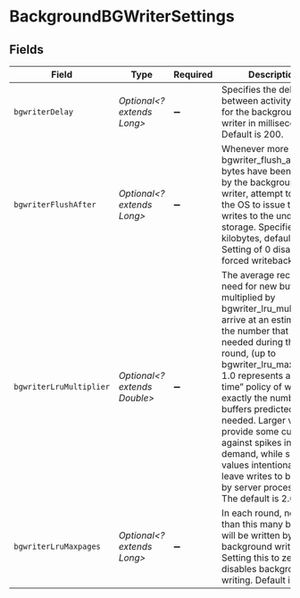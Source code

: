 # BackgroundBGWriterSettings


## Fields

| Field                                                                                                                                                                                                                                                                                                                                                                                                                                                                      | Type                                                                                                                                                                                                                                                                                                                                                                                                                                                                       | Required                                                                                                                                                                                                                                                                                                                                                                                                                                                                   | Description                                                                                                                                                                                                                                                                                                                                                                                                                                                                | Example                                                                                                                                                                                                                                                                                                                                                                                                                                                                    |
| -------------------------------------------------------------------------------------------------------------------------------------------------------------------------------------------------------------------------------------------------------------------------------------------------------------------------------------------------------------------------------------------------------------------------------------------------------------------------- | -------------------------------------------------------------------------------------------------------------------------------------------------------------------------------------------------------------------------------------------------------------------------------------------------------------------------------------------------------------------------------------------------------------------------------------------------------------------------- | -------------------------------------------------------------------------------------------------------------------------------------------------------------------------------------------------------------------------------------------------------------------------------------------------------------------------------------------------------------------------------------------------------------------------------------------------------------------------- | -------------------------------------------------------------------------------------------------------------------------------------------------------------------------------------------------------------------------------------------------------------------------------------------------------------------------------------------------------------------------------------------------------------------------------------------------------------------------- | -------------------------------------------------------------------------------------------------------------------------------------------------------------------------------------------------------------------------------------------------------------------------------------------------------------------------------------------------------------------------------------------------------------------------------------------------------------------------- |
| `bgwriterDelay`                                                                                                                                                                                                                                                                                                                                                                                                                                                            | *Optional<? extends Long>*                                                                                                                                                                                                                                                                                                                                                                                                                                                 | :heavy_minus_sign:                                                                                                                                                                                                                                                                                                                                                                                                                                                         | Specifies the delay between activity rounds for the background writer in milliseconds. Default is 200.                                                                                                                                                                                                                                                                                                                                                                     | 200                                                                                                                                                                                                                                                                                                                                                                                                                                                                        |
| `bgwriterFlushAfter`                                                                                                                                                                                                                                                                                                                                                                                                                                                       | *Optional<? extends Long>*                                                                                                                                                                                                                                                                                                                                                                                                                                                 | :heavy_minus_sign:                                                                                                                                                                                                                                                                                                                                                                                                                                                         | Whenever more than bgwriter_flush_after bytes have been written by the background writer, attempt to force the OS to issue these writes to the underlying storage. Specified in kilobytes, default is 512. Setting of 0 disables forced writeback.                                                                                                                                                                                                                         | 512                                                                                                                                                                                                                                                                                                                                                                                                                                                                        |
| `bgwriterLruMultiplier`                                                                                                                                                                                                                                                                                                                                                                                                                                                    | *Optional<? extends Double>*                                                                                                                                                                                                                                                                                                                                                                                                                                               | :heavy_minus_sign:                                                                                                                                                                                                                                                                                                                                                                                                                                                         | The average recent need for new buffers is multiplied by bgwriter_lru_multiplier to arrive at an estimate of the number that will be needed during the next round, (up to bgwriter_lru_maxpages). 1.0 represents a “just in time” policy of writing exactly the number of buffers predicted to be needed. Larger values provide some cushion against spikes in demand, while smaller values intentionally leave writes to be done by server processes. The default is 2.0. | 2                                                                                                                                                                                                                                                                                                                                                                                                                                                                          |
| `bgwriterLruMaxpages`                                                                                                                                                                                                                                                                                                                                                                                                                                                      | *Optional<? extends Long>*                                                                                                                                                                                                                                                                                                                                                                                                                                                 | :heavy_minus_sign:                                                                                                                                                                                                                                                                                                                                                                                                                                                         | In each round, no more than this many buffers will be written by the background writer. Setting this to zero disables background writing. Default is 100.                                                                                                                                                                                                                                                                                                                  | 100                                                                                                                                                                                                                                                                                                                                                                                                                                                                        |
